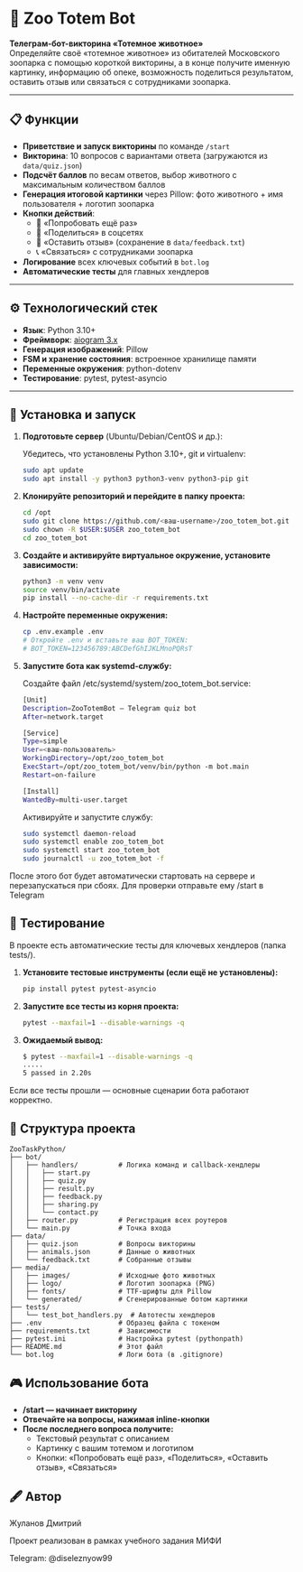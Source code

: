 # 🐾 Zoo Totem Bot

**Телеграм-бот-викторина «Тотемное животное»**  
Определяйте своё «тотемное животное» из обитателей Московского зоопарка с помощью короткой викторины, а в конце получите именную картинку, информацию об опеке, возможность поделиться результатом, оставить отзыв или связаться с сотрудниками зоопарка.

---

## 📋 Функции

- **Приветствие и запуск викторины** по команде `/start`  
- **Викторина**: 10 вопросов с вариантами ответа (загружаются из `data/quiz.json`)  
- **Подсчёт баллов** по весам ответов, выбор животного с максимальным количеством баллов  
- **Генерация итоговой картинки** через Pillow: фото животного + имя пользователя + логотип зоопарка  
- **Кнопки действий**:
  - 🔁 «Попробовать ещё раз»  
  - 📢 «Поделиться» в соцсетях  
  - 💬 «Оставить отзыв» (сохранение в `data/feedback.txt`)  
  - 📞 «Связаться» с сотрудниками зоопарка  
- **Логирование** всех ключевых событий в `bot.log`  
- **Автоматические тесты** для главных хендлеров  

---

## ⚙️ Технологический стек

- **Язык**: Python 3.10+  
- **Фреймворк**: [aiogram 3.x](https://docs.aiogram.dev/)  
- **Генерация изображений**: Pillow  
- **FSM и хранение состояния**: встроенное хранилище памяти  
- **Переменные окружения**: python-dotenv  
- **Тестирование**: pytest, pytest-asyncio  

---

## 🚀 Установка и запуск

1. **Подготовьте сервер** (Ubuntu/Debian/CentOS и др.):  

    Убедитесь, что установлены Python 3.10+, git и virtualenv:

    ```bash
    sudo apt update
    sudo apt install -y python3 python3-venv python3-pip git
    ```

2. **Клонируйте репозиторий и перейдите в папку проекта:**

    ```bash
    cd /opt
    sudo git clone https://github.com/<ваш-username>/zoo_totem_bot.git
    sudo chown -R $USER:$USER zoo_totem_bot
    cd zoo_totem_bot
    ```

3. **Создайте и активируйте виртуальное окружение, установите зависимости:**

    ```bash
    python3 -m venv venv
    source venv/bin/activate
    pip install --no-cache-dir -r requirements.txt
    ```

4. **Настройте переменные окружения:**

    ```bash
    cp .env.example .env
    # Откройте .env и вставьте ваш BOT_TOKEN:
    # BOT_TOKEN=123456789:ABCDefGhIJKLMnoPQRsT
    ```

5. **Запустите бота как systemd-службу:**

    Создайте файл /etc/systemd/system/zoo_totem_bot.service:

    ```bash
    [Unit]
    Description=ZooTotemBot — Telegram quiz bot
    After=network.target

    [Service]
    Type=simple
    User=<ваш-пользователь>
    WorkingDirectory=/opt/zoo_totem_bot
    ExecStart=/opt/zoo_totem_bot/venv/bin/python -m bot.main
    Restart=on-failure

    [Install]
    WantedBy=multi-user.target
    ```

    Активируйте и запустите службу:

    ```bash
    sudo systemctl daemon-reload
    sudo systemctl enable zoo_totem_bot
    sudo systemctl start zoo_totem_bot
    sudo journalctl -u zoo_totem_bot -f
    ```

После этого бот будет автоматически стартовать на сервере и перезапускаться при сбоях. 
Для проверки отправьте ему /start в Telegram

## 🧪 Тестирование
В проекте есть автоматические тесты для ключевых хендлеров (папка tests/).

1. **Установите тестовые инструменты (если ещё не установлены):**

    ```bash
    pip install pytest pytest-asyncio
    ```

2. **Запустите все тесты из корня проекта:**

    ```bash
    pytest --maxfail=1 --disable-warnings -q
    ```

3. **Ожидаемый вывод:**

    ```bash
    $ pytest --maxfail=1 --disable-warnings -q
    .....                                                                          [100%]
    5 passed in 2.20s
    ```

Если все тесты прошли — основные сценарии бота работают корректно.

## 📂 Структура проекта

    ZooTaskPython/
    ├── bot/
    │   ├── handlers/          # Логика команд и callback-хендлеры
    │   │   ├── start.py
    │   │   ├── quiz.py
    │   │   ├── result.py
    │   │   ├── feedback.py
    │   │   ├── sharing.py
    │   │   └── contact.py
    │   ├── router.py          # Регистрация всех роутеров
    │   └── main.py            # Точка входа
    ├── data/
    │   ├── quiz.json          # Вопросы викторины
    │   ├── animals.json       # Данные о животных
    │   └── feedback.txt       # Собранные отзывы
    ├── media/
    │   ├── images/            # Исходные фото животных
    │   ├── logo/              # Логотип зоопарка (PNG)
    │   ├── fonts/             # TTF-шрифты для Pillow
    │   └── generated/         # Сгенерированные ботом картинки
    ├── tests/
    │   └── test_bot_handlers.py  # Автотесты хендлеров
    ├── .env                   # Образец файла с токеном
    ├── requirements.txt       # Зависимости
    ├── pytest.ini             # Настройка pytest (pythonpath)
    ├── README.md              # Этот файл
    └── bot.log                # Логи бота (в .gitignore)

## 🎮 Использование бота

- **/start — начинает викторину**
- **Отвечайте на вопросы, нажимая inline-кнопки**
- **После последнего вопроса получите:**
    - Текстовый результат с описанием
    - Картинку с вашим тотемом и логотипом
    - Кнопки: «Попробовать ещё раз», «Поделиться», «Оставить отзыв», «Связаться»

## 🖋 Автор

Жуланов Дмитрий

Проект реализован в рамках учебного задания МИФИ

Telegram: @diseleznyow99
